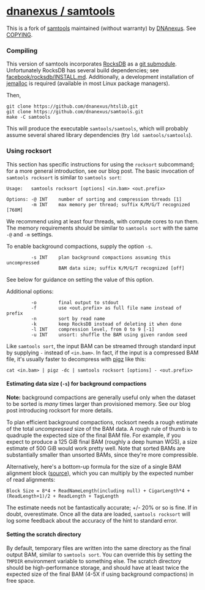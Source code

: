 [dnanexus / samtools](https://github.com/dnanexus/samtools)
===================

This is a fork of [samtools](http://samtools.sourceforge.net/) maintained (without warranty) by [DNAnexus](https://www.dnanexus.com/). See [COPYING](https://github.com/dnanexus/samtools/blob/dnanexus/COPYING).

### Compiling

This version of samtools incorporates [RocksDB](http://rocksdb.org/) as a [git submodule](http://git-scm.com/docs/git-submodule). Unfortunately RocksDB has several build dependencies; see [facebook/rocksdb/INSTALL.md](https://github.com/facebook/rocksdb/blob/master/INSTALL.md). Additionally, a development installation of [jemalloc](http://www.canonware.com/jemalloc/) is required (available in most Linux package managers).

Then,
```{bash}
git clone https://github.com/dnanexus/htslib.git
git clone https://github.com/dnanexus/samtools.git
make -C samtools
```

This will produce the executable `samtools/samtools`, which will probably assume several shared library dependencies (try `ldd samtools/samtools`).

### Using rocksort

This section has specific instructions for using the `rocksort` subcommand; for a more general introduction, see our blog post. The basic invocation of `samtools rocksort` is similar to `samtools sort`:

```
Usage:   samtools rocksort [options] <in.bam> <out.prefix>

Options: -@ INT    number of sorting and compression threads [1]
         -m INT    max memory per thread; suffix K/M/G/T recognized [768M]
```

We recommend using at least four threads, with compute cores to run them. The memory requirements should be similar to `samtools sort` with the same `-@` and `-m` settings. 

To enable background compactions, supply the option `-s`.

```
         -s INT    plan background compactions assuming this uncompressed
                   BAM data size; suffix K/M/G/T recognized [off]
```

See below for guidance on setting the value of this option.

Additional options:

```
         -o        final output to stdout
         -f        use <out.prefix> as full file name instead of prefix
         -n        sort by read name
         -k        keep RocksDB instead of deleting it when done
         -l INT    compression level, from 0 to 9 [-1]
         -u INT    unsort: shuffle the BAM using given random seed
```

Like `samtools sort`, the input BAM can be streamed through standard input by supplying `-` instead of `<in.bam>`. In fact, if the input is a compressed BAM file, it's usually faster to decompress with [pigz](http://zlib.net/pigz/) like this:

```
cat <in.bam> | pigz -dc | samtools rocksort [options] - <out.prefix>
```

#### Estimating data size (`-s`) for background compactions

**Note:** background compactions are generally useful only when the dataset to be sorted is *many* times larger than provisioned memory. See our blog post introducing rocksort for more details.

To plan efficient background compactions, rocksort needs a rough estimate of the total *uncompressed* size of the BAM data. A rough rule of thumb is to quadruple the expected size of the final BAM file. For example, if you expect to produce a 125 GiB final BAM (roughly a deep human WGS), a size estimate of 500 GiB would work pretty well. Note that sorted BAMs are substantially smaller than unsorted BAMs, since they're more compressible.

Alternatively, here's a bottom-up formula for the size of a single BAM alignment block ([source](http://genome.sph.umich.edu/wiki/SAM)), which you can multiply by the expected number of read alignments:

```
Block Size = 8*4 + ReadNameLength(including null) + CigarLength*4 + (ReadLength+1)/2 + ReadLength + TagLength
```

The estimate needs not be fantastically accurate; +/- 20% or so is fine. If in doubt, overestimate. Once all the data are loaded, `samtools rocksort` will log some feedback about the accuracy of the hint to standard error. 


#### Setting the scratch directory

By default, temporary files are written into the same directory as the final output BAM, similar to `samtools sort`. You can override this by setting the `TMPDIR` environment variable to something else. The scratch directory should be high-performance storage, and should have at least twice the expected size of the final BAM (4-5X if using background compactions) in free space.
